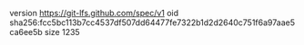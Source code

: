 version https://git-lfs.github.com/spec/v1
oid sha256:fcc5bc113b7cc4537df507dd64477fe7322b1d2d2640c751f6a97aae5ca6ee5b
size 1235
